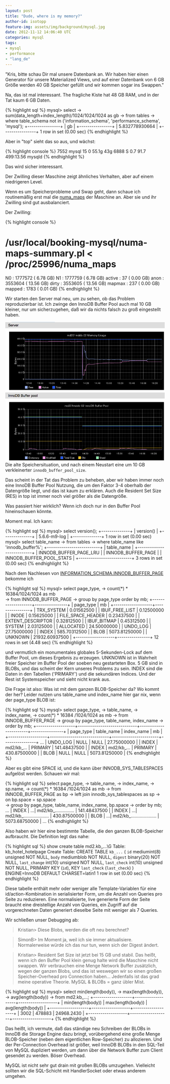 ```yaml
---
layout: post
title: "Dude, where is my memory?"
author-id: isotopp
feature-img: assets/img/background/mysql.jpg
date: 2012-11-12 14:06:40 UTC
categories: mysql
tags:
- mysql
- performance
- "lang_de"
---
```

"Kris, bitte schau Dir mal unsere Datenbank an.  Wir haben hier einen
Generator für unsere Materialized Views, und auf einer Datenbank von 6 GB
Größe werden 40 GB Speicher gefüllt und wir kommen sogar ins Swappen."

Na, das ist mal interessant.  The fragliche Kiste hat 48 GB RAM, und in der
Tat kaum 6 GB Daten.

{% highlight sql %}
mysql> select 
 -> sum(data_length+index_length)/1024/1024/1024 as gb 
 -> from tables 
 -> where table_schema not in ('information_schema', 'performance_schema', 'mysql');
+----------------+
| gb             |
+----------------+
| 5.832778930664 |
+----------------+
1 row in set (0.00 sec)
{% endhighlight %}

Aber in "top" sieht das so aus, und wächst:

{% highlight console %}
 7552 mysql     15   0 55.1g  43g 6888 S  0.7 91.7 499:13.56 mysqld 
{% endhighlight %}

Das wird sicher interessant.

Der Zwilling dieser Maschine zeigt ähnliches Verhalten, aber auf einem niedrigeren Level. 

Wenn es um Speicherprobleme und Swap geht, dann schaue ich routinemäßig erst
mal die <a
href='http://blog.jcole.us/2010/09/28/mysql-swap-insanity-and-the-numa-architecture/'>numa_maps</a>
der Maschine an.  Aber sie und ihr Zwilling sind gut ausbalanciert.

Der Zwilling:

{% highlight console %}
# /usr/local/booking-mysql/numa-maps-summary.pl < /proc/25996/numa_maps 
N0        :      1777572 (  6.78 GB)
N1        :      1777759 (  6.78 GB)
active    :           37 (  0.00 GB)
anon      :      3553604 ( 13.56 GB)
dirty     :      3553605 ( 13.56 GB)
mapmax    :          237 (  0.00 GB)
mapped    :         1783 (  0.01 GB)
{% endhighlight %}

Wir starten den Server mal neu, um zu sehen, ob das Problem reproduzierbar
ist.  Ich zwinge den InnoDB Buffer Pool auch mal 10 GB kleiner, nur um
sicherzugehen, daß wir da nichts falsch zu groß eingestellt haben.


![Speichersituation](/uploads/memory-problem.png)
Die alte Speichersituation, und nach einem Neustart eine um 10 GB
verkleinerter `innodb_buffer_pool_size`.

Das scheint in der Tat das Problem zu beheben, aber wir haben immer noch
eine InnoDB Buffer Pool Nutzung, die um den Faktor 3-4 oberhalb der
Datengröße liegt, und das ist kaum zu erklären.  Auch die Resident Set Size
(RES) in top ist immer noch viel größer als die Datengröße.

Was passiert hier wirklich?  Wenn ich doch nur in den Buffer Pool
hineinschauen könnte.

Moment mal. Ich kann:

{% highlight sql %}
mysql> select version();
+--------------+
| version()    |
+--------------+
| 5.6.6-m9-log |
+--------------+
1 row in set (0.00 sec)
mysql> select table_name 
-> from tables 
-> where table_name like 'innodb_buffer%';
+--------------------------+
| table_name               |
+--------------------------+
| INNODB_BUFFER_PAGE_LRU   |
| INNODB_BUFFER_PAGE       |
| INNODB_BUFFER_POOL_STATS |
+--------------------------+
3 rows in set (0.00 sec)
{% endhighlight %}

Nach dem Nachlesen von <a
href='http://dev.mysql.com/doc/refman/5.6/en/innodb-buffer-page-table.html'>INFORMATION_SCHEMA.INNODB_BUFFER_PAGE</a>
bekomme ich

{% highlight sql %}
mysql> select page_type, 
-> count(*) * 16384/1024/1024 as mb  
-> from INNODB_BUFFER_PAGE 
-> group by page_type order by mb;
+-------------------+----------------+
| page_type         | mb             |
+-------------------+----------------+
| TRX_SYSTEM        |     0.01562500 |
| IBUF_FREE_LIST    |     0.12500000 |
| INODE             |     0.15625000 |
| FILE_SPACE_HEADER |     0.23437500 |
| EXTENT_DESCRIPTOR |     0.32812500 |
| IBUF_BITMAP       |     0.45312500 |
| SYSTEM            |     2.03125000 |
| ALLOCATED         |    24.50000000 |
| UNDO_LOG          |    27.75000000 |
| INDEX             |   585.70312500 |
| BLOB              |  5073.81250000 |
| UNKNOWN           | 21932.60937500 |
+-------------------+----------------+
12 rows in set (4.48 sec)
{% endhighlight %}

und vermutlich ein monumentales globales 5-Sekunden-Lock auf dem Buffer
Pool, um dieses Ergebnis zu erzeugen.  UNKNOWN ist in Wahrheit freier
Speicher im Buffer Pool der soeben neu gestarteten Box.  5 GB sind in BLOBs,
und das scheint der Kern unseres Problems zu sein.  INDEX sind die Daten in
den Tabellen ('PRIMARY') und die sekundären Indices.  Und der Rest ist
Systemspeicher und sieht nicht krank aus.

Die Frage ist also: Was ist mit dem ganzen BLOB-Speicher da?  Wo kommt der
her?  Leider nutzen uns table_name und index_name hier gar nix, wenn der
page_type BLOB ist:

{% highlight sql %}
mysql> select page_type,
-> table_name, 
-> index_name, 
-> count(*) * 16384 /1024/1024 as mb 
-> from INNODB_BUFFER_PAGE 
-> group by page_type, table_name, index_name 
-> order by mb;
+-------------------+-----------------------------+-----------------------+----------------+
| page_type         | table_name                  | index_name            | mb             |
+-------------------+-----------------------------+-----------------------+----------------+
...
| UNDO_LOG          | NULL                        | NULL                  |    27.75000000 |
| INDEX             | md2/kb_...                  | PRIMARY               |   141.48437500 |
| INDEX             | md2/kb_...                  | PRIMARY               |   430.87500000 |
| BLOB              | NULL                        | NULL                  |  5073.81250000 |
{% endhighlight %}


Aber es gibt eine SPACE id, und die kann über INNODB_SYS_TABLESPACES
aufgelöst werden.  Schauen wir mal:

{% highlight sql %}
select page_type, 
-> table_name, 
-> index_name, 
-> sp.name, 
-> count(*) * 16384 /1024/1024 as mb 
-> from INNODB_BUFFER_PAGE as bp 
-> left join innodb_sys_tablespaces as sp 
-> on bp.space = sp.space  
-> group by page_type, table_name, index_name, bp.space 
-> order by mb;
...
| INDEX             | ...| md2/kb_...............      |   141.48437500 |
| INDEX             | ...| md2/kb_.................... |   430.87500000 |
| BLOB              | ...| md2/kb_.................... |  5073.68750000 |
...
{% endhighlight %}

Also haben wir hier eine bestimmte Tabelle, die den ganzen BLOB-Speicher
aufbraucht.  Die Definition legt das nahe:

{% highlight sql %}
show create table md2.kb_...\G
       Table: kb_hotel_hotelpage
Create Table: CREATE TABLE `kb_...` (
  `id` mediumint(8) unsigned NOT NULL,
  `body` mediumblob NOT NULL,
  `digest` binary(20) NOT NULL,
  `last_change` int(10) unsigned NOT NULL,
  `last_check` int(10) unsigned NOT NULL,
  PRIMARY KEY (`id`),
  KEY `last_check` (`last_check`)
) ENGINE=InnoDB DEFAULT CHARSET=latin1
1 row in set (0.00 sec)
{% endhighlight %}

Diese tabelle enthält mehr oder weniger alle Template-Variablen für eine
id/action-Kombination in serialisierter Form, um die Anzahl von Queries pro
Seite zu reduzieren.  Eine normalisierte, live generierte Form der Seite
braucht eine dreistellige Anzahl von Queries, ein Zugriff auf die
vorgerechneten Daten generiert dieselbe Seite mit weniger als 7 Queries.

Wir schließen unser Debugging ab:

> Kristian> Diese Blobs, werden die oft neu berechnet?

> SimonB> Im Moment ja, weil ich sie immer aktualisiere.  Normalerweise
> würde ich das nur tun, wenn sich der Digest ändert.

> Kristian> Resident Set Size ist jetzt bei 15 GB und stabil.  Das heißt,
> wenn ich den Buffer Pool klein genug halte wird die Maschine nicht
> swappen.  Wir verbrauchen eine Menge Network Buffer zusätzlich, wegen der
> ganzen Blobs, und das ist weswegen wir so einen großen Speicher-Overhead
> pro Connection haben...  Jedenfalls ist das grad meine operative Theorie. 
> MySQL & BLOBs = ganz übler Mist.

{% highlight sql %}
mysql> select min(length(body)), 
-> max(length(body)), 
-> avg(length(body)) 
-> from md2.kb_...;
+-------------------+-------------------+-------------------+
| min(length(body)) | max(length(body)) | avg(length(body)) |
+-------------------+-------------------+-------------------+
|              3002 |            478883 |        24968.2430 |
+-------------------+-------------------+-------------------+
{% endhighlight %}


Das heißt, ich vermute, daß das ständige neu Schreiben der BLOBs in InnoDB
die Storage Engine dazu bringt, vorübergehend eine große Menge BLOB-Speicher
(neben dem eigentlichen Row-Speicher) zu allozieren.  Und der Per-Connection
Overhead ist größer, weil InnoDB BLOBs in den SQL-Teil von MySQL dupliziert
werden, um dann über die Network Buffer zum Client gesendet zu werden. 
Böser Overhead.

MySQL ist nicht sehr gut drain mit großen BLOBs umzugehen.  Vielleicht
sollten wir die SQL-Schicht mit HandlerSocket oder etwas anderem umgehen.
